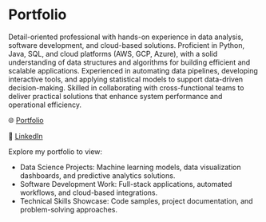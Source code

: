 # Portfolio

Detail-oriented professional with hands-on experience in data analysis, software development, and cloud-based solutions. Proficient in Python, Java, SQL, and cloud platforms (AWS, GCP, Azure), with a solid understanding of data structures and algorithms for building efficient and scalable applications. Experienced in automating data pipelines, developing interactive tools, and applying statistical models to support data-driven decision-making. Skilled in collaborating with cross-functional teams to deliver practical solutions that enhance system performance and operational efficiency.

🌐 [Portfolio](https://sandhyakilari.portfo.ly/)

💼 [LinkedIn](https://www.linkedin.com/in/sandhya-kilari/)

Explore my portfolio to view:

- Data Science Projects: Machine learning models, data visualization dashboards, and predictive analytics solutions.
- Software Development Work: Full-stack applications, automated workflows, and cloud-based integrations.
- Technical Skills Showcase: Code samples, project documentation, and problem-solving approaches.
